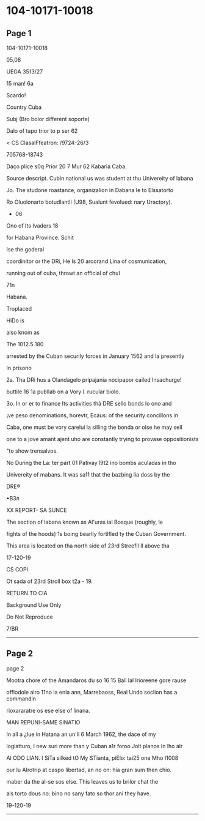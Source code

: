 # 104-10171-10018

## Page 1

104-10171-10018

05,08

UEGA 3513/27

15 man! 6a

Scardo!

Country Cuba

Subj (Bro bolor different soporte)

Dalo of tapo trior to p ser 62

< CS ClasalFfeatron: /9724-26/3

705768-18743

Daço plice s0q Prior 20 7 Mur 62 Kabaria Caba.

Source descript. Cubin national us was student at thu Univereity of labana

Jo. The studone roastance, organizalion in Dabana le to Elssatorto

Ro Oluolonarto botudlantll (U98, Sualunt fevolued: nary Uractory).

- 06

Ono of Its Ivaders 18

for Habana Province. Schit

Ise the goderal

coordinitor or the DRi, He Is 20 arcorand Lina of cosmunication,

running out of cuba, throwt an official of chul

71n

Habana.

Troplaced

HiDo is

also knom as

The 1012.5 180

arrested by the Cuban securily forces in January 1562 and la presently

In prisono

2a. Tha DRi hus a Olandagelo pripajania nocipapor cailed Insachurge!

buttile 16 1a publlab on a Vory l. rucular biolo.

3o. In or er to finance Its activities thà DRE sello bonds lo ono and

¡ve peso denominations, horevtr, Ecaus: of the security concillons in

Caba, one must be vory carelui la silling the bonda or olse he may sell

one to a jove amant ajent uho are constantly trying to provase oppositionists

"to show trensalvos.

No During the La: ter part 01 Pativay l9t2 ino bombs aculadas in tho

Univereity of mabans. It was sa11 that the bazbing lia doss by the

DRE®

•B3л

XX REPORT- SA SUNCE

The section of labana known as Al'uras ial Bosque (roughly, le

fights of the hoods) 1s boing bearlly fortlfled ty the Cuban Government.

This area is located on tha north side of 23rd Streefll Il above tha

17-120-19

CS COPI

Ot sada of 23rd Stroll box t2a - 19.

RETURN TO CIA

Background Use Only

Do Not Reproduce

7/BR

---

## Page 2

page 2

Mootra chore of the Amandaros du so 16 15 Ball lal Irioreene gore rause

offlodole alro 11no la enla ann, Marrebaoss, Real Undo soclion has a commandin

rioxararatre os ese else of linana.

MAN REPUNI-SAME SINATIO

In all a ¿lue in Hatana an un'll 6 March 1962, the dace of my

logiatturo, I new suri more than y Cuban a1r foroo Jolt planos In lho alr

Al ODO LIAN. I SiTa silked tO My STianta, piElo: tai25 one Mho I1008

our lu AIrotrip at caspo libertad, an no on: hia gran sum then chio.

maber da the al-se sos else. This leaves us to brilor chat the

als torto dous no: bino no sany fato so thor ani they have.

19-120-19

---

